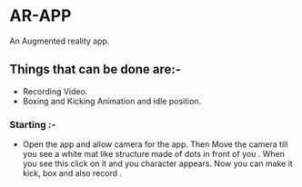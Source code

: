 # AR-APP
An Augmented reality app. 

## Things that can be done are:-
- Recording Video.
- Boxing and Kicking Animation and idle position.

### Starting :-
- Open the app and allow camera for the app. Then Move the camera till you see a white mat like structure made of dots in front of you . When you see this click on it and you character appears. Now you can make it kick, box and also record .

